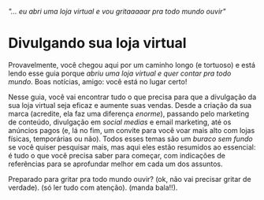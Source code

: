 *"... eu abri uma loja virtual e vou gritaaaaar pra todo mundo ouvir"*


# Divulgando sua loja virtual

Provavelmente, você chegou aqui por um caminho longo (e tortuoso) e está lendo esse guia porque *abriu uma loja virtual e quer contar pra todo mundo*. Boas notícias, amigo: você está no lugar certo!

Nesse guia, você vai encontrar tudo o que precisa para que a divulgação da sua loja virtual seja eficaz e aumente suas vendas. Desde a criação da sua marca (acredite, ela faz uma diferença *enorme*), passando pelo marketing de conteúdo, divulgação em *social medias* e email marketing, até os anúncios pagos (e, lá no fim, um convite para você voar mais alto com lojas físicas, temporárias ou não). Todos esses temas são um *buraco sem fundo* se você quiser pesquisar mais, mas aqui eles estão resumidos ao essencial: é tudo o que você precisa saber para começar, com indicações de referências para se aprofundar melhor em cada um dos assuntos.

Preparado para gritar pra todo mundo ouvir? (ok, não vai precisar gritar de verdade). (só ler tudo com atenção). (manda bala!!).
